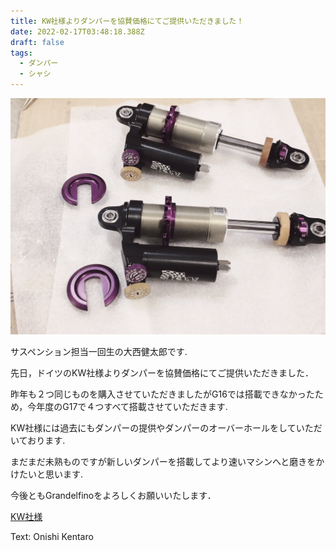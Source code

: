 ```yaml
---
title: KW社様よりダンパーを協賛価格にてご提供いただきました！
date: 2022-02-17T03:48:18.388Z
draft: false
tags:
  - ダンパー
  - シャシ
---
```

![](s__6897670.jpg)

サスペンション担当一回生の大西健太郎です.

先日，ドイツのKW社様よりダンパーを協賛価格にてご提供いただきました．

昨年も２つ同じものを購入させていただきましたがG16では搭載できなかったため，今年度のG17で４つすべて搭載させていただきます.

KW社様には過去にもダンパーの提供やダンパーのオーバーホールをしていただいております.

まだまだ未熟ものですが新しいダンパーを搭載してより速いマシンへと磨きをかけたいと思います.

今後ともGrandelfinoをよろしくお願いいたします．　

[KW社様](http://www.kwsuspensions.jp/)

Text: Onishi Kentaro